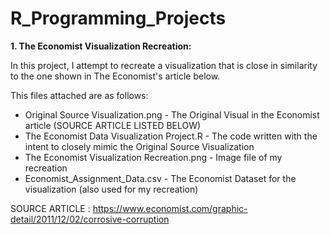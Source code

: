 # R_Programming_Projects

**1. The Economist Visualization Recreation:**

In this project, I attempt to recreate a visualization that is close in similarity to the one shown in The Economist's article below.

This files attached are as follows:
- Original Source Visualization.png - The Original Visual in the Economist article (SOURCE ARTICLE LISTED BELOW)
- The Economist Data Visualization Project.R - The code written with the intent to closely mimic the Original Source Visualization
- The Economist Visualization Recreation.png - Image file of my recreation
- Economist_Assignment_Data.csv - The Economist Dataset for the visualization (also used for my recreation)

SOURCE ARTICLE : https://www.economist.com/graphic-detail/2011/12/02/corrosive-corruption
